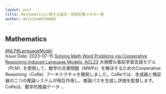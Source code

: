 ```yaml
---
layout: post
title: Mathematicsに関する論文・技術記事メモの一覧
author: AkihikoWATANABE
---
```

## Mathematics
<div class="visible-content">
<a class="button" href="articles/NLP.html">#NLP</a><a class="button" href="articles/LanguageModel.html">#LanguageModel</a><br><span class="issue_date">Issue Date: 2023-07-15</span>
<a href="https://github.com/AkihikoWatanabe/paper_notes/issues/838">Solving Math Word Problems via Cooperative Reasoning induced Language Models, ACL23</a>
<span class="snippet">大規模な事前学習言語モデル（PLM）を使用して、数学の文章問題（MWPs）を解決するためのCooperative Reasoning（CoRe）アーキテクチャを開発しました。CoReでは、生成器と検証器の二つの推論システムが相互作用し、推論パスを生成し評価を監督します。CoReは、数学的推論データ ...</span>
</div>
